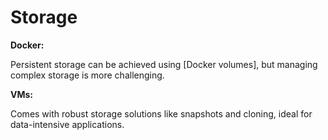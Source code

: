 # Storage

**Docker:**

Persistent storage can be achieved using [Docker volumes], but managing complex storage is more challenging.

**VMs:**

Comes with robust storage solutions like snapshots and cloning, ideal for data-intensive applications.
